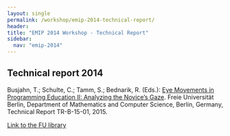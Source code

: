 ```yaml
---
layout: single
permalink: /workshop/emip-2014-technical-report/
header:
title: "EMIP 2014 Workshop - Technical Report"
sidebar:
  nav: "emip-2014"
---
```


## Technical report 2014
Busjahn, T.; Schulte, C.; Tamm, S.; Bednarik, R. (Eds.): [Eye Movements in Programming Education II: Analyzing the Novice’s Gaze](/assets/emipe2_report.pdf). Freie Universität Berlin, Department of Mathematics and Computer Science, Berlin, Germany, Technical Report TR-B-15-01, 2015.

[Link to the FU library](http://edocs.fu-berlin.de/docs/receive/FUDOCS_document_000000022093?lang=en)